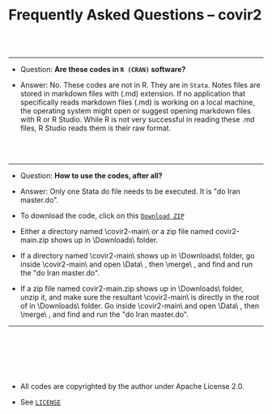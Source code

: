 
# Frequently Asked Questions – covir2


 
<br/><br/>

********************************************************************************************************************************************

* Question: **Are these codes in `R (CRAN)` software?**

* Answer: No. These codes are not in R. They are in `Stata`. Notes files are stored in markdown files with (.md) extension. If no application that specifically reads markdown files (.md) is working on a local machine, the operating system might open or suggest opening markdown files with R or R Studio. While R is not very successful in reading these .md files, R Studio reads them is their raw format. 

<br/><br/>

********************************************************************************************************************************************

* Question: **How to use the codes, after all?**

* Answer: Only one Stata do file needs to be executed. It is "do Iran master.do".

* To download the code, click on this [`Download ZIP`](https://github.com/pourmalek/covir2/archive/refs/heads/main.zip) 

* Either a directory named \covir2-main\ or a zip file named covir2-main.zip shows up in \Downloads\ folder.

* If a directory named \covir2-main\ shows up in \Downloads\ folder, go inside \covir2-main\ and open \Data\ , then \merge\ , and find and run the "do Iran master.do". 

* If a zip file named covir2-main.zip shows up in \Downloads\ folder, unzip it, and make sure the resultant \covir2-main\ is directly in the root of in \Downloads\ folder. Go inside \covir2-main\ and open \Data\ , then \merge\ , and find and run the "do Iran master.do". 


********************************************************************************************************************************************
<br/><br/>




<br/><br/>


* All codes are copyrighted by the author under Apache License 2.0.

* See [`LICENSE`](https://github.com/pourmalek/covir2/blob/main/LICENSE)

<br/><br/>



